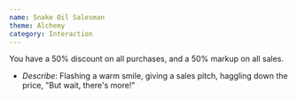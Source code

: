```yaml
---
name: Snake Oil Salesman
theme: Alchemy
category: Interaction
---
```


You have a 50% discount on all purchases, and a 50% markup on all sales.

* *Describe*: Flashing a warm smile, giving a sales pitch, haggling down the price, "But wait, there's more!"
